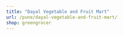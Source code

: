 ```yaml
---
title: "Dayal Vegetable and Fruit Mart"
url: /pune/dayal-vegetable-and-fruit-mart/
shop: greengrocer
---
```

